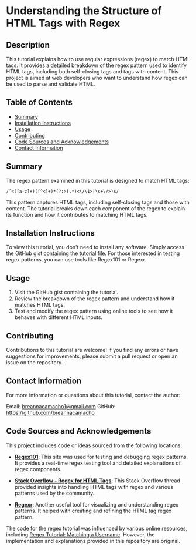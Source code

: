 # Understanding the Structure of HTML Tags with Regex

## Description
This tutorial explains how to use regular expressions (regex) to match HTML tags. It provides a detailed breakdown of the regex pattern used to identify HTML tags, including both self-closing tags and tags with content. This project is aimed at web developers who want to understand how regex can be used to parse and validate HTML.

## Table of Contents

- [Summary](#summary)
- [Installation Instructions](#installation-instructions)
- [Usage](#usage)
- [Contributing](#contributing)
- [Code Sources and Acknowledgements](#code-sources-and-acknowledgements)
- [Contact Information](#contact-information)

## Summary
The regex pattern examined in this tutorial is designed to match HTML tags:

`/^<([a-z]+)([^<]+)*(?:>(.*)<\/\1>|\s+\/>)$/`

This pattern captures HTML tags, including self-closing tags and those with content. The tutorial breaks down each component of the regex to explain its function and how it contributes to matching HTML tags.

## Installation Instructions
To view this tutorial, you don't need to install any software. Simply access the GitHub gist containing the tutorial file. For those interested in testing regex patterns, you can use tools like Regex101 or Regexr.

## Usage
1. Visit the GitHub gist containing the tutorial.
2. Review the breakdown of the regex pattern and understand how it matches HTML tags.
3. Test and modify the regex pattern using online tools to see how it behaves with different HTML inputs.

## Contributing
Contributions to this tutorial are welcome! If you find any errors or have suggestions for improvements, please submit a pull request or open an issue on the repository.

## Contact Information
For more information or questions about this tutorial, contact the author:

Email: breannacamacho1@gmail.com
GitHub: https://github.com/breannacamacho

## Code Sources and Acknowledgements
This project includes code or ideas sourced from the following locations:

- **[Regex101](https://regex101.com/)**: This site was used for testing and debugging regex patterns. It provides a real-time regex testing tool and detailed explanations of regex components.

- **[Stack Overflow - Regex for HTML Tags](https://stackoverflow.com/questions/12345678/regex-to-match-html-tags)**: This Stack Overflow thread provided insights into handling HTML tags with regex and various patterns used by the community.

- **[Regexr](https://regexr.com/)**: Another useful tool for visualizing and understanding regex patterns. It helped with creating and refining the HTML tag regex pattern.

The code for the regex tutorial was influenced by various online resources, including [Regex Tutorial: Matching a Username](https://coding-boot-camp.github.io/full-stack/computer-science/regex-tutorial). However, the implementation and explanations provided in this repository are original.
